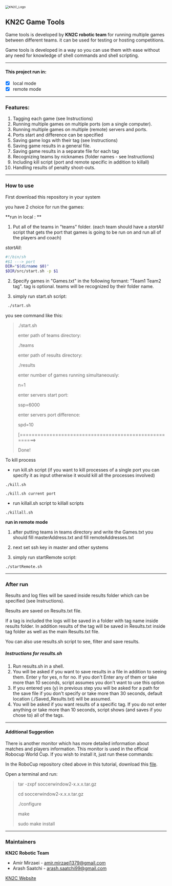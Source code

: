 <img src="/home/amir/Documents/rcss2d_game_scripts/Pics/KN2C_Logo.jpg" alt="KN2C_Logo" style="zoom: 67%;" />

## KN2C Game Tools

Game tools is developed by **KN2C robotic team** for running multiple games between different teams. it can be used for testing or hosting competitions.

Game tools is  developed in a way so you can use them with ease without any need for knowledge of shell commands and shell scripting. 

---

#### This project run in:

- [x] local mode
- [x] remote mode 

---

### Features:

1. Tagging each game (see Instructions)
2. Running multiple games on multiple ports (om a single computer).
3. Running multiple games on multiple (remote) servers and ports.
4. Ports start and difference can be specified
5. Saving game logs with their tag (see Instructions)
6. Saving game results in a general file.
7. Saving game results in a separate file for each tag
8. Recognizing teams by nicknames (folder names - see Instructions)
9. Including kill script (port and remote specific in addition to killall)
10. Handling results of penalty shoot-outs.

---

### How to use

First download this repository in your system

you have 2 choice for run the games:

**run in local : **

1. Put all of the teams in "teams" folder. (each team should have a *startAll* script that gets the port that games is going to be run on and run all of the players and coach)

*startAll*:

```bash
#!/bin/sh
#$1 ---> port
DIR="$(dirname $0)"
$DIR/src/start.sh -p $1
```

2. Specify games in "Games.txt" in the following formant: "Team1 Team2 tag". tag is optional. teams will be recognized by their folder name.

3. simply run start.sh script:

```bash
 ./start.sh
```

you see command like this:

> ./start.sh 
>
> enter path of teams directory: 
>
> ./teams
>
> enter path of results directory: 
>
> ./results
>
> enter number of games running simultaneously: 
>
> n=1
>
> enter servers start port: 
>
> ssp=6000
>
> enter servers port difference: 
>
> spd=10
>
> [=======================================================>
>
> Done!

To kill process

- run kill.sh script (if you want to kill processes of a single port you can specify it as input otherwise it would kill all the processes involved)

`./kill.sh `

`./kill.sh current port`

- run killall.sh script to killall scripts

`./killall.sh`

**run in remote mode**

1. after putting teams in teams directory and write the Games.txt you should fill masterAddress.txt and fill remoteAddresses.txt 

2. next set ssh key in master and other systems 

3. simply run startRemote script:

`./startRemote.sh`

---

### After run 

Results and log files will be saved inside results folder which can be specified (see Instructions).

Results are saved on Results.txt file.

If a tag is included the logs will be saved in a folder with tag name inside results folder. In addition results of the tag will be saved in Results.txt inside tag folder as well as the main Results.txt file.

You can also use results.sh script to see, filter and save results.

##### Instructions for results.sh

1. Run results.sh in a shell.
2. You will be asked if you want to save results in a file in addition to seeing them. Enter y for yes, n for no. If you don't Enter any of them or take more than 10 seconds, script assumes you don't want to use this option
3. If you entered yes (y) in previous step you will be asked for a path for the save file if you don't specify or take more than 30 seconds, default location (./Saved_Results.txt) will be assumed.
4. You will be asked if you want results of a specific tag. If you do not enter anything or take more than 10 seconds, script shows (and saves if you chose to) all of the tags.

---

#### Additional Suggestion

There is another monitor which has more detailed information about matches and players information. This monitor is used in the official Robocup World Cup. If you wish to install it, just run these commands:

In the RoboCup repository cited above in this tutorial, download this [file](https://osdn.net/projects/rctools/releases/p4886).

Open a terminal and run:

> tar -zxpf soccerwindow2-x.x.x.tar.gz
>
> cd soccerwindow2-x.x.x.tar.gz
>
> ./configure
>
> make
>
> sudo make install

---

### Maintainers

**KN2C Robotic Team**

- Amir Mirzaei - <amir.mirzaei1379@gmail.com>
- Arash Saatchi - <arash.saatchi99@gmail.com>

[KN2C Website](http://kn2c.aras.kntu.ac.ir/)
